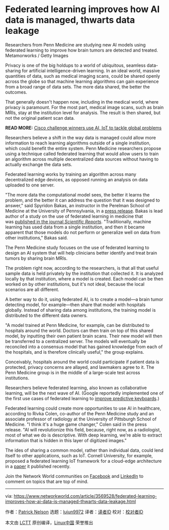 [#]: collector: (lujun9972)
[#]: translator: ( )
[#]: reviewer: ( )
[#]: publisher: ( )
[#]: url: ( )
[#]: subject: (Federated learning improves how AI data is managed, thwarts data leakage)
[#]: via: (https://www.networkworld.com/article/3569528/federated-learning-improves-how-ai-data-is-managed-thwarts-data-leakage.html)
[#]: author: (Patrick Nelson https://www.networkworld.com/author/Patrick-Nelson/)

Federated learning improves how AI data is managed, thwarts data leakage
======
Researchers from Penn Medicine are studying new AI models using federated learning to improve how brain tumors are detected and treated.
Metamorworks / Getty Images

Privacy is one of the big holdups to a world of ubiquitous, seamless data-sharing for artificial intelligence-driven learning. In an ideal world, massive quantities of data, such as medical imaging scans, could be shared openly across the globe so that machine learning algorithms can gain experience from a broad range of data sets. The more data shared, the better the outcomes.

That generally doesn't happen now, including in the medical world, where privacy is paramount. For the most part, medical image scans, such as brain MRIs, stay at the institution level for analysis. The result is then shared, but not the original patient scan data.

**READ MORE:** [Cisco challenge winners use AI, IoT to tackle global problems][1]

Researchers believe a shift in the way data is managed could allow more information to reach learning algorithms outside of a single institution, which could benefit the entire system. Penn Medicine researchers propose using a technique called federated learning that would allow users to train an algorithm across multiple decentralized data sources without having to actually exchange the data sets.

Federated learning works by training an algorithm across many decentralized edge devices, as opposed running an analysis on data uploaded to one server.

"The more data the computational model sees, the better it learns the problem, and the better it can address the question that it was designed to answer," said Spyridon Bakas, an instructor in the Perelman School of Medicine at the University of Pennsylvania, in a [press release][2]. Bakas is lead author of a study on the use of federated learning in medicine that was [published in the journal _Scientific Reports_][3]. "Traditionally, machine learning has used data from a single institution, and then it became apparent that those models do not perform or generalize well on data from other institutions," Bakas said.

The Penn Medicine study focuses on the use of federated learning to design an AI system that will help clinicians better identify and treat brain tumors by sharing brain MRIs.

The problem right now, according to the researchers, is that all that useful sample data is held privately by the institution that collected it. It is analyzed locally by that institution, where a model is created. Each model can be then worked on by other institutions, but it's not ideal, because the local scenarios are all different.

A better way to do it, using federated AI, is to create a model—a brain tumor detecting model, for example—then share that model with hospitals globally. Instead of sharing data among institutions, the training model is distributed to the different data owners.

"A model trained at Penn Medicine, for example, can be distributed to hospitals around the world. Doctors can then train on top of this shared model, by inputting their own patient brain scans. Their new model will then be transferred to a centralized server. The models will eventually be reconciled into a consensus model that has gained knowledge from each of the hospitals, and is therefore clinically useful," the group explains.

Conceivably, hospitals around the world could participate if patient data is protected, privacy concerns are allayed, and lawmakers agree to it. The Penn Medicine group is in the middle of a large-scale test across institutions.

Researchers believe federated learning, also known as collaborative learning, will be the next wave of AI. (Google reportedly implemented one of the first use cases of federated learning to [improve predictive keyboards][4].)

Federated learning could create more opportunities to use AI in healthcare, according to Rivka Colen, co-author of the Penn Medicine study and an associate professor of radiology at the University of Pittsburgh School of Medicine. "I think it's a huge game changer," Colen said in the press release. "AI will revolutionize this field, because, right now, as a radiologist, most of what we do is descriptive. With deep learning, we're able to extract information that is hidden in this layer of digitized images."

The ides of sharing a common model, rather than individual data, could lend itself to other applications, such as IoT. Cornell University, for example, proposed a federated learning IoT framework for a cloud-edge architecture in a [paper][5] it published recently.

Join the Network World communities on [Facebook][6] and [LinkedIn][7] to comment on topics that are top of mind.

--------------------------------------------------------------------------------

via: https://www.networkworld.com/article/3569528/federated-learning-improves-how-ai-data-is-managed-thwarts-data-leakage.html

作者：[Patrick Nelson][a]
选题：[lujun9972][b]
译者：[译者ID](https://github.com/译者ID)
校对：[校对者ID](https://github.com/校对者ID)

本文由 [LCTT](https://github.com/LCTT/TranslateProject) 原创编译，[Linux中国](https://linux.cn/) 荣誉推出

[a]: https://www.networkworld.com/author/Patrick-Nelson/
[b]: https://github.com/lujun9972
[1]: https://www.networkworld.com/article/3569142/cisco-challenge-winners-use-ai-iot-to-tackle-global-problems.html
[2]: https://www.pennmedicine.org/news/news-releases/2020/july/new-machine-learning-method-allows-hospitals-to-share-patient-data-privately
[3]: https://www.nature.com/articles/s41598-020-69250-1
[4]: https://ai.googleblog.com/2017/04/federated-learning-collaborative.html
[5]: https://arxiv.org/abs/2002.10671
[6]: https://www.facebook.com/NetworkWorld/
[7]: https://www.linkedin.com/company/network-world
